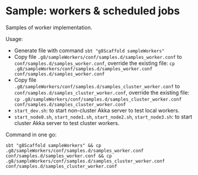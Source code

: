 # Sample: workers & scheduled jobs

Samples of worker implementation.

Usage:
- Generate file with command `sbt "g8Scaffold sampleWorkers"`
- Copy file `.g8/sampleWorkers/conf/samples.d/samples_worker.conf` to `conf/samples.d/samples_worker.conf`, override the existing file: `cp .g8/sampleWorkers/conf/samples.d/samples_worker.conf conf/samples.d/samples_worker.conf`
- Copy file `.g8/sampleWorkers/conf/samples.d/samples_cluster_worker.conf` to `conf/samples.d/samples_cluster_worker.conf`, override the existing file: `cp .g8/sampleWorkers/conf/samples.d/samples_cluster_worker.conf conf/samples.d/samples_cluster_worker.conf`
- `start_dev.sh`: to start non-cluster Akka server to test local workers.
- `start_node0.sh`, `start_node1.sh`, `start_node2.sh`, `start_node3.sh`: to start cluster Akka server to test cluster workers.

Command in one go:

```shell
sbt "g8Scaffold sampleWorkers" && cp .g8/sampleWorkers/conf/samples.d/samples_worker.conf conf/samples.d/samples_worker.conf && cp .g8/sampleWorkers/conf/samples.d/samples_cluster_worker.conf conf/samples.d/samples_cluster_worker.conf
```
